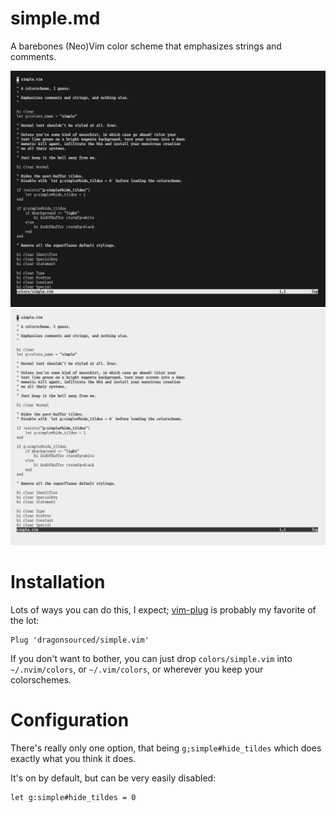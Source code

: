 # simple.md

A barebones (Neo)Vim color scheme that emphasizes strings and comments.

<img src="img/dark.png">
<img src="img/light.png">

# Installation

Lots of ways you can do this, I expect;
<a href="https://github.com/junegunn/vim-plug">vim-plug</a>
is probably my favorite of the lot:

    Plug 'dragonsourced/simple.vim'

If you don't want to bother, you can just drop `colors/simple.vim` into
`~/.nvim/colors`, or `~/.vim/colors`, or wherever you keep your colorschemes.

# Configuration

There's really only one option, that being `g;simple#hide_tildes` which does
exactly what you think it does.

It's on by default, but can be very easily disabled:

    let g:simple#hide_tildes = 0
